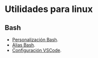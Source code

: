 # Utilidades para linux


## Bash

- [Personalización Bash](https://scriptim.github.io/bash-prompt-generator/).
- [Alias Bash](/Alias/.bash_aliases).
- [Configuración VSCode](/VSCodeConfig/settings.json).